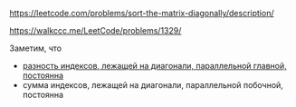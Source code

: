 https://leetcode.com/problems/sort-the-matrix-diagonally/description/

https://walkccc.me/LeetCode/problems/1329/

Заметим, что 
* [разность индексов, лежащей на диагонали, параллельной главной, постоянна](https://leetcode.com/problems/sort-the-matrix-diagonally/)
* сумма индексов, лежащей на диагонали, параллельной побочной, постоянна
